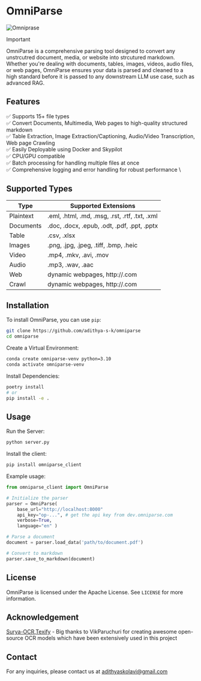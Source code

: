 # OmniParse

![Omniprase](https://github.com/adithya-s-k/omniparse/assets/27956426/7210da8d-04ef-4b19-b14d-4c16aee50a32)


> [!IMPORTANT]
>
> OmniParse is a comprehensive parsing tool designed to convert any unstrcutred document, media, or website into strcutured markdown. Whether you're dealing with documents, tables, images, videos, audio files, or web pages, OmniParse ensures your data is parsed and cleaned to a high standard before it is passed to any downstream LLM use case, such as advanced RAG.

## Features

✅ Supports 15+ file types \
✅ Convert Documents, Multimedia, Web pages to high-quality structured markdown \
✅ Table Extraction, Image Extraction/Captioning, Audio/Video Transcription, Web page Crawling \
✅ Easily Deployable using Docker and Skypilot \
✅ CPU/GPU compatible \
✅ Batch processing for handling multiple files at once \
✅ Comprehensive logging and error handling for robust performance \


## Supported Types

| Type      | Supported Extensions                                |
|-----------|-----------------------------------------------------|
| Plaintext | .eml, .html, .md, .msg, .rst, .rtf, .txt, .xml      |
| Documents | .doc, .docx, .epub, .odt, .pdf, .ppt, .pptx         |
| Table     | .csv, .xlsx                                         |
| Images    | .png, .jpg, .jpeg, .tiff, .bmp, .heic               |
| Video     | .mp4, .mkv, .avi, .mov                              |
| Audio     | .mp3, .wav, .aac                                    |
| Web       | dynamic webpages, http://<anything>.com             |
| Crawl     | dynamic webpages, http://<anything>.com             |

## Installation

To install OmniParse, you can use `pip`:

```bash
git clone https://github.com/adithya-s-k/omniparse
cd omniparse
```

Create a Virtual Environment:

```bash
conda create omniparse-venv python=3.10
conda activate omniparse-venv
```

Install Dependencies:

```bash
poetry install
# or
pip install -e .
```

## Usage

Run the Server:

```bash
python server.py
```

Install the client:

```bash
pip install omniparse_client
```

Example usage:

```python
from omniparse_client import OmniParse

# Initialize the parser
parser = OmniParse(
    base_url="http://localhost:8000" 
    api_key="op-...", # get the api key from dev.omniparse.com
    verbose=True,
    language="en" )

# Parse a document
document = parser.load_data('path/to/document.pdf')

# Convert to markdown
parser.save_to_markdown(document)
```



## License

OmniParse is licensed under the Apache License. See `LICENSE` for more information.

## Acknowledgement

[Surya-OCR](https://github.com/VikParuchuri/surya),[Texify](https://github.com/VikParuchuri/texify) - Big thanks to VikParuchuri for creating awesome open-source OCR models which have been extensively used in this project

## Contact

For any inquiries, please contact us at adithyaskolavi@gmail.com
